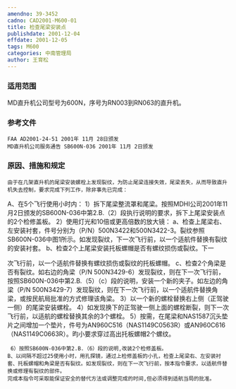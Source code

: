 ```yaml
---
amendno: 39-3452
cadno: CAD2001-M600-01
title: 检查尾梁安装点
publishdate: 2001-12-04
effdate: 2001-12-05
tags: M600
categories: 中南管理局
author: 王育松
---
```


### 适用范围 
MD直升机公司型号为600N，序号为RN003到RN063的直升机。

### 参考文件
    FAA AD2001-24-51 2001年 11月 28日颁发
    MD直升机公司服务通告 SB600N-036 2001年 11月 2日颁发

### 原因、措施和规定 
    由于在几架直升机的尾梁安装螺栓上发现裂纹，为防止尾梁连接失效，尾梁丢失，从而导致直升机失去控制，要求完成下列工作，除非事先已完成： 
A、在5个飞行使用小时内： 
     1）拆下尾梁整流罩和尾梁。按照MDHI公司2001年11月2日颁发的SB600N-036中第2.B.（2）段执行说明的要求，拆下上尾梁安装点的2个检修盖板。 
     2）使用灯光和10倍或更高倍数的放大镜： 
       a、检查上尾梁右、左安装衬套，件号分别为（P/N）500N3422和500N3422-3。裂纹参照SB600N-036中图1所示。如发现裂纹，下一次飞行前，以一个适航件替换有裂纹的安装衬套。 
       b、检查2个上尾梁安装托板螺帽是否有螺纹损伤或裂纹。下一
  
次飞行前，以一个适航件替换有螺纹损伤或裂纹的托板螺帽。 
       c、检查2个角梁是否有裂纹。如右边的角梁（P/N 500N3429-6）发现裂纹，则在下一次飞行前，按照SB600N-036中第2.B.（5）（c）段的说明，安装一个新的夹子。如左边的角梁（P/N 500N3429-7）发现裂纹，则在下一次飞行前，以一个适航件替换角梁，或按民航局批准的方式修理该角梁。 
     3）以一个新的螺栓替换右上侧（正驾驶一侧）的尾梁安装螺栓。
     4）如发现换下的正驾驶一侧上面的螺栓断裂，则下一次飞行前，以适航的螺栓替换其余的3个螺栓。 
     5）按需，在尾梁和NAS1587沉头垫片之间增加一个垫片，件号为AN960C516（NAS1149C0563R）或AN960C616（NAS1149C0663R）。昀小要求穿过高出托板螺帽2个螺纹。 

     6）按照SB600N-036中第2.B.（6）段的说明,改装2个检修盖板。
    B、以间隔不超过25使用小时，用孔探镜，通过上检修盖板的小孔，检查上尾梁右、左安装衬套、托板螺帽和角梁是否有裂纹。如发现裂纹，则在下一次飞行前，按本指令要求，以适航件替换或修理有裂纹的部件。 
    完成本指令可采取能保证安全的替代方法或调整完成的时间,但必须得到适航当局的批准。
